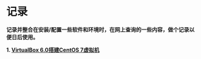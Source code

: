 # 记录

**记录并整合在安装/配置一些软件和环境时，在网上查询的一些内容，做个记录以便日后使用。**

**1. [VirtualBox 6.0搭建CentOS 7虚拟机](pages/01.md)**